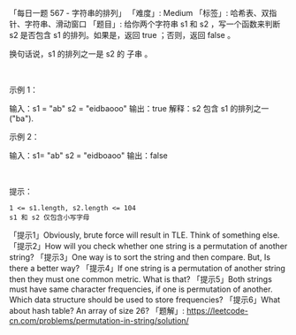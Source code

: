 「每日一题 567 - 字符串的排列」
「难度」: Medium
「标签」: 哈希表、双指针、字符串、滑动窗口
「题目」: 给你两个字符串 s1 和 s2 ，写一个函数来判断 s2 是否包含 s1 的排列。如果是，返回 true ；否则，返回 false 。

换句话说，s1 的排列之一是 s2 的 子串 。

 

示例 1：

输入：s1 = "ab" s2 = "eidbaooo"
输出：true
解释：s2 包含 s1 的排列之一 ("ba").


示例 2：

输入：s1= "ab" s2 = "eidboaoo"
输出：false


 

提示：


	1 <= s1.length, s2.length <= 104
	s1 和 s2 仅包含小写字母


「提示1」Obviously, brute force will result in TLE. Think of something else.
「提示2」How will you check whether one string is a permutation of another string?
「提示3」One way is to sort the string and then compare. But, Is there a better way?
「提示4」If one string is a permutation of another string then they must one common metric. What is that?
「提示5」Both strings must have same character frequencies, if  one is permutation of another. Which data structure should be used to store frequencies?
「提示6」What about hash table?  An array of size 26?
「题解」: https://leetcode-cn.com/problems/permutation-in-string/solution/